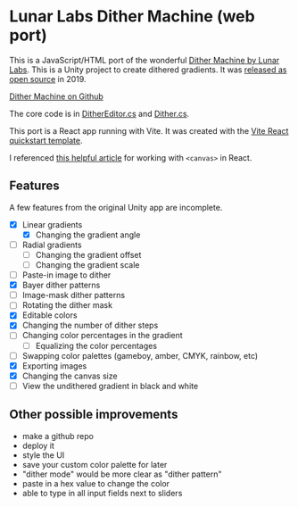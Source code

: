 # Lunar Labs Dither Machine (web port)

This is a JavaScript/HTML port of the wonderful [Dither Machine by Lunar Labs](https://lunarlabs.itch.io/dither-machine). This is a Unity project to create dithered gradients. It was [released as open source](https://lunarlabs.itch.io/dither-machine/devlog/72198/dither-machine-is-now-open-source) in 2019.

[Dither Machine on Github](https://github.com/Relfos/Dither_Machine)

The core code is in [DitherEditor.cs](https://github.com/Relfos/Dither_Machine/blob/master/Assets/Scripts/DitherEditor.cs) and [Dither.cs](https://github.com/Relfos/Dither_Machine/blob/master/Assets/Scripts/Dither.cs).

This port is a React app running with Vite. It was created with the [Vite React quickstart template](https://vitejs.dev/guide/#community-templates).

I referenced [this helpful article](https://medium.com/@pdx.lucasm/canvas-with-react-js-32e133c05258) for working with `<canvas>` in React.

## Features

A few features from the original Unity app are incomplete.

- [x] Linear gradients
  - [x] Changing the gradient angle
- [ ] Radial gradients
  - [ ] Changing the gradient offset
  - [ ] Changing the gradient scale
- [ ] Paste-in image to dither
- [x] Bayer dither patterns
- [ ] Image-mask dither patterns
- [ ] Rotating the dither mask
- [x] Editable colors
- [x] Changing the number of dither steps
- [ ] Changing color percentages in the gradient
  - [ ] Equalizing the color percentages
- [ ] Swapping color palettes (gameboy, amber, CMYK, rainbow, etc)
- [x] Exporting images
- [x] Changing the canvas size
- [ ] View the undithered gradient in black and white

## Other possible improvements

- make a github repo
- deploy it
- style the UI
- save your custom color palette for later
- "dither mode" would be more clear as "dither pattern"
- paste in a hex value to change the color
- able to type in all input fields next to sliders
